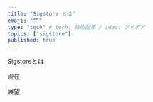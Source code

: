 ```yaml
---
title: "Sigstore とは"
emoji: "🗂"
type: "tech" # tech: 技術記事 / idea: アイデア
topics: ["sigstore"]
published: true
---
```

Sigstoreとは

現在

展望

